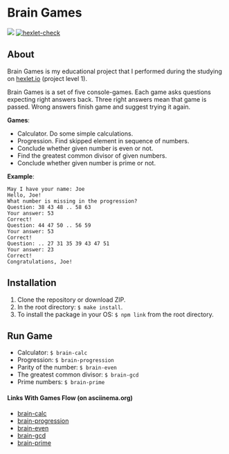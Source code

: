 # Brain Games

<a href="https://codeclimate.com/github/danilaprokoshev/frontend-project-lvl1/maintainability"><img src="https://api.codeclimate.com/v1/badges/d7cc6712c679ec9d36d4/maintainability" /></a>
[![hexlet-check](https://github.com/danilaprokoshev/frontend-project-lvl1/workflows/hexlet-check/badge.svg)](https://github.com/danilaprokoshev/frontend-project-lvl1/actions)

## About

Brain Games is my educational project that I performed during the studying on <a href="https://asciinema.org/a/EPMljQnbq47E8Mf4QmWioVjOq">hexlet.io</a> (project level 1).

Brain Games is a set of five console-games. Each game asks questions expecting right answers back. Three right answers mean that game is passed. Wrong answers finish game and suggest trying it again.

**Games**:
* Calculator. Do some simple calculations.
* Progression. Find skipped element in sequence of numbers.
* Conclude whether given number is even or not.
* Find the greatest common divisor of given numbers.
* Conclude whether given number is prime or not.

**Example**:

```
May I have your name: Joe
Hello, Joe!
What number is missing in the progression?
Question: 38 43 48 .. 58 63
Your answer: 53
Correct!
Question: 44 47 50 .. 56 59
Your answer: 53
Correct!
Question: .. 27 31 35 39 43 47 51
Your answer: 23
Correct!
Congratulations, Joe!
```

## Installation

1. Clone the repository or download ZIP.
2. In the root directory: ```$ make install```.
3. To install the package in your OS: ```$ npm link``` from the root directory.

## Run Game

* Calculator: ```$ brain-calc```
* Progression: ```$ brain-progression```
* Parity of the number: ```$ brain-even```
* The greatest common divisor: ```$ brain-gcd```
* Prime numbers: ```$ brain-prime```

#### Links With Games Flow (on asciinema.org)

* [brain-calc](https://asciinema.org/a/igN2ADu4Ztvqt8XDCkixFZ4rL)
* [brain-progression](https://asciinema.org/a/tUCYTjoGR15lQwkYdj2VcffOt)
* [brain-even](https://asciinema.org/a/MD3BVpfKkTK9bujOerwBNwKs1)
* [brain-gcd](https://asciinema.org/a/Qwdp0Cxm4PZ1o0su4ZQeKmlIX)
* [brain-prime](https://asciinema.org/a/nSOoB5qFLiRTdeFSOIiUvoziy)
